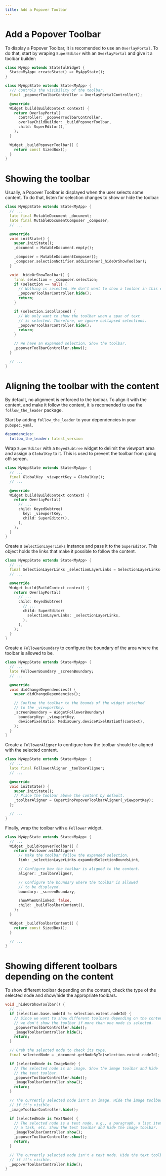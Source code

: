 ```yaml
---
title: Add a Popover Toolbar
---
```


# Add a Popover Toolbar

To display a Popover Toolbar, it is recomended to use an `OverlayPortal`. To do that, start by wraping `SuperEditor` with an `OverlayPortal` and give it a toolbar builder:

```dart
class MyApp extends StatefulWidget {
  State<MyApp> createState() => MyAppState();
}

class MyAppState extends State<MyApp> {
  /// Controls the visibility of the toolbar.
  final _popoverToolbarController = OverlayPortalController();

  @override
  Widget build(BuildContext context) {
    return OverlayPortal(
      controller: _popoverToolbarController,
      overlayChildBuilder: _buildPopoverToolbar,
      child: SuperEditor(),
    );
  }

  Widget _buildPopoverToolbar() {
    return const SizedBox();
  }
}
```

# Showing the toolbar

Usually, a Popover Toolbar is displayed when the user selects some content. To do that, listen for selection changes to show or hide the toolbar:

```dart
class MyAppState extends State<MyApp> {
  // ...
  late final MutableDocument _document;
  late final MutableDocumentComposer _composer;
  // ...

  @override
  void initState() {
    super.initState();
    _document = MutableDocument.empty();

    _composer = MutableDocumentComposer();
    _composer.selectionNotifier.addListener(_hideOrShowToolbar);
  }

  void _hideOrShowToolbar() {
    final selection = _composer.selection;
    if (selection == null) {
      // Nothing is selected. We don't want to show a toolbar in this case.
      _popoverToolbarController.hide();
      return;
    }

    if (selection.isCollapsed) {
      // We only want to show the toolbar when a span of text
      // is selected. Therefore, we ignore collapsed selections.
      _popoverToolbarController.hide();
      return;
    }

    // We have an expanded selection. Show the toolbar.
    _popoverToolbarController.show();
  }

  // ...
}
```

# Aligning the toolbar with the content

By default, no alignment is enforced to the toolbar. To align it with the content, and make it follow the content, it is recomended to use the `follow_the_leader` package.

Start by adding `follow_the_leader` to your dependencies in your `pubspec.yaml`.

```yaml
dependencies:
  follow_the_leader: latest_version
```

Wrap `SuperEditor` with a `KeyedSubtree` widget to delimit the viewport area and assign a `GlobalKey` to it. This is used to prevent the toolbar from going off-screen.

```dart
class MyAppState extends State<MyApp> {
  // ...
  final GlobalKey _viewportKey = GlobalKey();
  // ...

  @override
  Widget build(BuildContext context) {
    return OverlayPortal(
      // ...
      child: KeyedSubtree(
        key: _viewportKey,
        child: SuperEditor(),
      ),
    );
  }
}
```

Create a `SelectionLayerLinks` instance and pass it to the `SuperEditor`. This object holds the links that make it possible to follow the content.

```dart
class MyAppState extends State<MyApp> {
  // ...
  final SelectionLayerLinks _selectionLayerLinks = SelectionLayerLinks();
  // ...

  @override
  Widget build(BuildContext context) {
    return OverlayPortal(
      // ...
      child: KeyedSubtree(
        // ...
        child: SuperEditor(
          selectionLayerLinks: _selectionLayerLinks,
        ),
      ),
    );
  }
}
```

Create a `FollowerBoundary` to configure the boundary of the area where the toolbar is allowed to be.

```dart
class MyAppState extends State<MyApp> {
  // ...
  late FollowerBoundary _screenBoundary;
  // ...

  @override
  void didChangeDependencies() {
    super.didChangeDependencies();

    // Confine the toolbar to the bounds of the widget attached
    // to the _viewportKey.
    _screenBoundary = WidgetFollowerBoundary(
      boundaryKey: _viewportKey,
      devicePixelRatio: MediaQuery.devicePixelRatioOf(context),
    );
  }
}
```

Create a `FollowerAligner` to configure how the toolbar should be aligned with the selected content.

```dart
class MyAppState extends State<MyApp> {
  // ...
  late final FollowerAligner _toolbarAligner;
  // ...

  @override
  void initState() {
    super.initState();
    // Place the toolbar above the content by default.
    _toolbarAligner = CupertinoPopoverToolbarAligner(_viewportKey);
  };

  // ...
}
```

Finally, wrap the toolbar with a `Follower` widget.

```dart
class MyAppState extends State<MyApp> {
  // ...
  Widget _buildPopoverToolbar() {
    return Follower.withAligner(
      // Make the toolbar follow the expanded selection.
      link: _selectionLayerLinks.expandedSelectionBoundsLink,

      // Configure how the toolbar is aligned to the content.
      aligner: _toolbarAligner,

      // Configure the boundary where the toolbar is allowed
      // to be displayed.
      boundary: _screenBoundary,

      showWhenUnlinked: false,
      child: _buildToolbarContent(),
    );
  }

  Widget _buildToolbarContent() {
    return const SizedBox();
  }

  // ...
}
```

# Showing different toolbars depending on the content

To show different toolbar depending on the content, check the type of the selected node and show/hide the appropriate toolbars.

```dart
void _hideOrShowToolbar() {
  // ...
  if (selection.base.nodeId != selection.extent.nodeId) {
    // Since we want to show different toolbars depending on the content,
    // we don't show the toolbar if more than one node is selected.
    _popoverToolbarController.hide();
    _imageToolbarController.hide();
    return;
  }

  // Grab the selected node to check its type.
  final selectedNode = _document.getNodeById(selection.extent.nodeId);

  if (selectedNode is ImageNode) {
    // The selected node is an image. Show the image toolbar and hide
    // the text toolbar.
    _popoverToolbarController.hide();
    _imageToolbarController.show();
    return;
  }

  // The currently selected node isn't an image. Hide the image toolbar
  // if it's visible.
  _imageToolbarController.hide();

  if (selectedNode is TextNode) {
    // The selected node is a text node, e.g., a paragraph, a list item,
    // a task, etc. Show the text toolbar and hide the image toolbar.
    _imageToolbarController.show();
    _popoverToolbarController.show();
    return;
  }

  // The currently selected node isn't a text node. Hide the text toolbar
  // if it's visible.
  _popoverToolbarController.hide();
}
```
